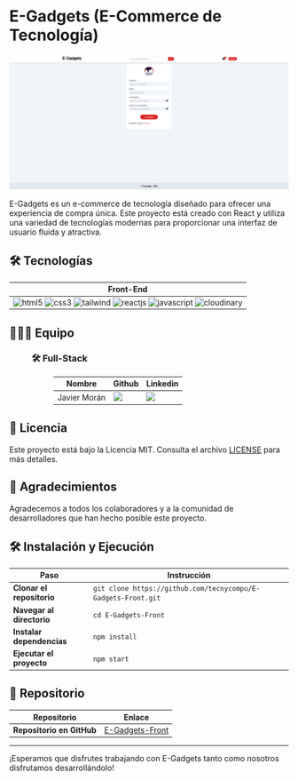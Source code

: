 # E-Gadgets (E-Commerce de Tecnología)

![Imagen del Proyecto](FRONTEND.png)

E-Gadgets es un e-commerce de tecnología diseñado para ofrecer una experiencia de compra única. Este proyecto está creado con React y utiliza una variedad de tecnologías modernas para proporcionar una interfaz de usuario fluida y atractiva.

## 🛠️ Tecnologías

<div>
  <table>
    <thead>
      <tr>
        <th>Front-End</th>
      </tr>
    </thead>
    <tbody>
      <tr>
        <td>
          <img alt="html5" src="https://img.shields.io/badge/HTML5-%23E34F26?logo=html5&logoColor=white">
          <img alt="css3" src="https://img.shields.io/badge/CSS3-%231572B6?logo=css3&logoColor=white">
          <img alt="tailwind" src="https://img.shields.io/badge/Tailwind-%2306B6D4?logo=tailwind%20css">
          <img alt="reactjs" src="https://img.shields.io/badge/React.js-%2361DAFB?logo=react&logoColor=white">
          <img alt="javascript" src="https://img.shields.io/badge/JavaScript-%23F7DF1E?logo=javascript&logoColor=white">
          <img alt="cloudinary" src="https://img.shields.io/badge/Cloudinary-%2300A3E0?logo=cloudinary&logoColor=white">
        </td>
      </tr>
    </tbody>
  </table>
</div>

## 🧑‍🤝‍🧑 Equipo

<div>
  <dl>
    <dd>
      <h3>🛠️ Full-Stack</h3>
      <dl>
        <dd>
          <table>
            <thead>
              <tr>
                <th>Nombre</th>
                <th>Github</th>
                <th>Linkedin</th>
              </tr>
            </thead>
            <tbody>
              <tr>
                <td>Javier Morán</td>
                <td>
                  <a href="https://github.com/tecnycompu" target="_blank">
                    <img src="https://img.shields.io/badge/github-%23121011.svg?&style=for-the-badge&logo=github&logoColor=white"/>
                  </a>
                </td>
                <td>
                  <a href="https://www.linkedin.com/in/javier-moran-rodriguez/" target="_blank">
                    <img src="https://img.shields.io/badge/linkedin-%230A66C2.svg?&style=for-the-badge&logo=linkedin&logoColor=white"/>
                  </a>
                </td>
              </tr>
            </tbody>
          </table>
        </dd>
      </dl>
    </dd>
  </dl>
</div>

## 📄 Licencia

Este proyecto está bajo la Licencia MIT. Consulta el archivo [LICENSE](LICENSE) para más detalles.

## 🎉 Agradecimientos

Agradecemos a todos los colaboradores y a la comunidad de desarrolladores que han hecho posible este proyecto.

## 🛠️ Instalación y Ejecución

| Paso                  | Instrucción                                                     |
|-----------------------|-----------------------------------------------------------------|
| **Clonar el repositorio** | `git clone https://github.com/tecnycompu/E-Gadgets-Front.git` |
| **Navegar al directorio** | `cd E-Gadgets-Front`                                         |
| **Instalar dependencias** | `npm install`                                                |
| **Ejecutar el proyecto**  | `npm start`                                                |

## 🔗 Repositorio

| Repositorio              | Enlace                                                        |
|--------------------------|---------------------------------------------------------------|
| **Repositorio en GitHub** | [E-Gadgets-Front](https://github.com/tecnycompu/E-Gadgets-Front) |

---

¡Esperamos que disfrutes trabajando con E-Gadgets tanto como nosotros disfrutamos desarrollándolo!
